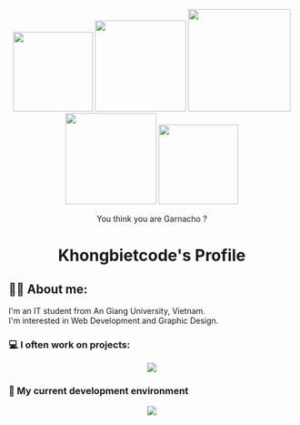 <p align="center">
  <img src="https://media2.giphy.com/media/v1.Y2lkPTc5MGI3NjExdnE3aHNkdG4xdzJtYnlueXh4c2xzaHhoZTFidm8ybzJ3M2gwNHJuNSZlcD12MV9pbnRlcm5hbF9naWZfYnlfaWQmY3Q9Zw/4NfMOayI7ByzBkXXRJ/giphy.gif" wdith="140" height="140" >
  <img src="https://media2.giphy.com/media/v1.Y2lkPTc5MGI3NjExMGc0d3ByMW44dHc3aG5seWlxdjB0djRlbzhhdDJjdzl6YTNmaDRudiZlcD12MV9pbnRlcm5hbF9naWZfYnlfaWQmY3Q9Zw/Tp7HF6cNEKKNVbjOFG/giphy.webp" wdith="160" height="160" >
  <img src="https://media1.giphy.com/media/v1.Y2lkPTc5MGI3NjExa2VxbHltNTBxcnh0N3hqc2I0eGtncHk3cmlvbWdueXlwa2NxZjlxdyZlcD12MV9naWZzX3NlYXJjaCZjdD1n/KCtXUpK3zOowGvfk3z/giphy.webp" wdith="180" height="180" > 
  <img src="https://media3.giphy.com/media/v1.Y2lkPTc5MGI3NjExNjV5N2JpeHUxeHk0MHN2MmphaDVvN2lid2ZsY3NlYjZ4ZWJ6dDJ0bSZlcD12MV9pbnRlcm5hbF9naWZfYnlfaWQmY3Q9Zw/Z8GGCL9SutLtZPWRSk/giphy.webp" wdith="160" height="160" >
  <img src="https://media2.giphy.com/media/v1.Y2lkPTc5MGI3NjExazRsNmxkamh2d3EzbzNvOXpkYWNpYnE1YWV2Zms4OHcwa2phZTNnbiZlcD12MV9pbnRlcm5hbF9naWZfYnlfaWQmY3Q9Zw/HB1Jia8R1Y045R4tfj/giphy.gif" wdith="140" height="140" >
</p>
<p align="center">
You think you are Garnacho ? 
</p>
<h1 align="center">
Khongbietcode's  Profile
</h1>

## 👨‍💻 About me:

 I'm an IT student from An Giang University, Vietnam.<br>
 I'm interested in Web Development and Graphic Design.

### 💻 I often work on projects:

<p align="center">
    <img src="https://skillicons.dev/icons?i=c,cs,cpp,dotnet,figma,java,js,html,css" />
</p>

### 🚀 My current development environment
<p align="center">
    <img src="https://skillicons.dev/icons?i=eclipse,windows,vscode,visualstudio" />
</p>

